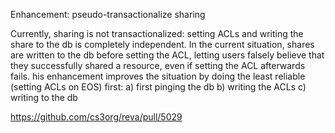 Enhancement: pseudo-transactionalize sharing

Currently, sharing is not transactionalized: setting ACLs and writing the share to the db is completely independent. In the current situation, shares are written to the db before setting the ACL, letting users falsely believe that they successfully shared a resource, even if setting the ACL afterwards fails. his enhancement improves the situation by doing the least reliable (setting ACLs on EOS) first:
a) first pinging the db
b) writing the ACLs
c) writing to the db

https://github.com/cs3org/reva/pull/5029